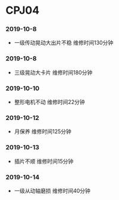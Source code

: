 ﻿# CPJ04
### 2019-10-8
* 一级传动晃动大出片不稳 维修时间130分钟
### 2019-10-8
* 三级晃动大卡片 维修时间180分钟
### 2019-10-10
* 整形电机不动 维修时间22分钟
### 2019-10-12
* 月保养 维修时间125分钟
### 2019-10-13
* 插片不顺 维修时间15分钟
### 2019-10-14
* 一级从动轴磨损 维修时间40分钟